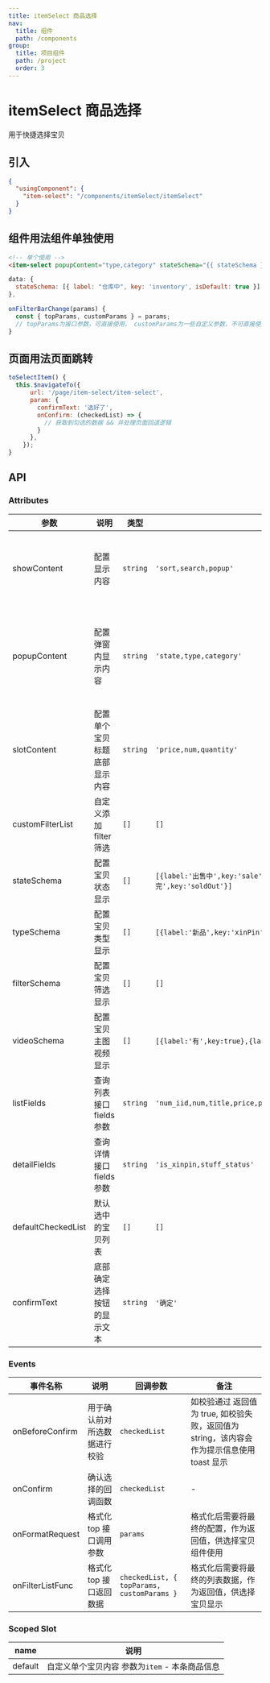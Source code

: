 ```yaml
---
title: itemSelect 商品选择
nav:
  title: 组件
  path: /components
group:
  title: 项目组件
  path: /project
  order: 3
---
```


# itemSelect 商品选择

用于快捷选择宝贝

## 引入

```json
{
  "usingComponent": {
    "item-select": "/components/itemSelect/itemSelect"
  }
}
```

## 组件用法<Badge>组件单独使用</Badge>

```html
<!-- 单个使用 -->
<item-select popupContent="type,category" stateSchema="{{ stateSchema }}" />
```

```js
data: {
  stateSchema: [{ label: "仓库中", key: 'inventory', isDefault: true }]
},

onFilterBarChange(params) {
  const { topParams, customParams } = params;
  // topParams为接口参数，可直接使用， customParams为一些自定义参数，不可直接使用在top接口参数上
}

```

## 页面用法<Badge>页面跳转</Badge>

```js
toSelectItem() {
  this.$navigateTo({
      url: '/page/item-select/item-select',
      param: {
        confirmText: '选好了',
        onConfirm: (checkedList) => {
          // 获取到勾选的数据 && 并处理页面回退逻辑
        }
      },
    });
}
```

## API

### Attributes

| 参数               | 说明                         | 类型     | 默认值                                                                                                       | 备注                                                                           |
| ------------------ | ---------------------------- | -------- | ------------------------------------------------------------------------------------------------------------ | ------------------------------------------------------------------------------ |
| showContent        | 配置显示内容                 | `string` | `'sort,search,popup'`                                                                                        | `sort`为默认的排序, `search`为搜索栏， `popup`为高级筛选弹窗                   |
| popupContent       | 配置弹窗内显示内容           | `string` | `'state,type,category'`                                                                                      | `state`为宝贝类型, `type`为宝贝类型, `video`为主图视频 ， `category`为类目选择 |
| slotContent        | 配置单个宝贝标题底部显示内容 | `string` | `'price,num,quantity'`                                                                                       | `price`为宝贝价格, `num`为宝贝库存, `quantity`为宝贝销量                       |
| customFilterList   | 自定义添加 filter 筛选       | `[]`     | `[]`                                                                                                         | 正在实现，暂不要使用                                                           |
| stateSchema        | 配置宝贝状态显示             | `[]`     | `[{label:'出售中',key:'sale',isDefault:true},{label:'仓库中',key:'inventory'},{label:'售完',key:'soldOut'}]` | -                                                                              |
| typeSchema         | 配置宝贝类型显示             | `[]`     | `[{label:'新品',key:'xinPin'},{label:'拍卖',key:'paiMai'},{label:'闲鱼',key:'xianYu'}]`                      | -                                                                              |
| filterSchema       | 配置宝贝筛选显示             | `[]`     | `[]`                                                                                                         | `{ label: xxx, key: xxx, isDefault: true }`                                    |
| videoSchema        | 配置宝贝主图视频显示         | `[]`     | `[{label:'有',key:true},{label:'无',key:false}]`                                                             | `{ label: '有', key: true, isDefault: true }`                                  |
| listFields         | 查询列表接口 fields 参数     | `string` | `'num_iid,num,title,price,pic_url,list_time,delist_time,sold_quantity,type,postage_id'`                      | -                                                                              |
| detailFields       | 查询详情接口 fields 参数     | `string` | `'is_xinpin,stuff_status'`                                                                                   | -                                                                              |
| defaultCheckedList | 默认选中的宝贝列表           | `[]`     | `[]`                                                                                                         | `用于识别是否勾选的num_iid字段必须存在`                                        |
| confirmText        | 底部确定选择按钮的显示文本   | `string` | `'确定'`                                                                                                     | -                                                                              |

### Events

| 事件名称         | 说明                         | 回调参数                                   | 备注                                                                                       |
| ---------------- | ---------------------------- | ------------------------------------------ | ------------------------------------------------------------------------------------------ |
| onBeforeConfirm  | 用于确认前对所选数据进行校验 | `checkedList`                              | 如校验通过 返回值为 true, 如校验失败，返回值为 string，该内容会作为提示信息使用 toast 显示 |
| onConfirm        | 确认选择的回调函数           | `checkedList`                              | -                                                                                          |
| onFormatRequest  | 格式化 top 接口调用参数      | `params`                                   | 格式化后需要将最终的配置，作为返回值，供选择宝贝组件使用                                   |
| onFilterListFunc | 格式化 top 接口返回数据      | `checkedList, { topParams, customParams }` | 格式化后需要将最终的列表数据，作为返回值，供选择宝贝显示                                   |

### Scoped Slot

| name    | 说明                                           |
| ------- | ---------------------------------------------- |
| default | 自定义单个宝贝内容 参数为`item` - 本条商品信息 |
